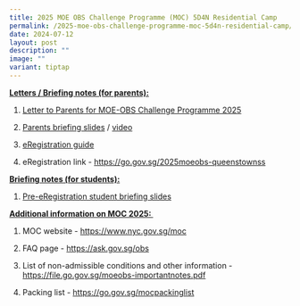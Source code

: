 ```yaml
---
title: 2025 MOE OBS Challenge Programme (MOC) 5D4N Residential Camp
permalink: /2025-moe-obs-challenge-programme-moc-5d4n-residential-camp/
date: 2024-07-12
layout: post
description: ""
image: ""
variant: tiptap
---
```

<p><strong><u>Letters / Briefing notes (for parents):</u></strong>
</p>
<ol data-tight="true" class="tight">
<li>
<p><a href="/files/letter_to_parents_for_MOC_2025_v2.pdf" rel="noopener noreferrer nofollow" target="_blank">Letter to Parents for MOE-OBS Challenge Programme 2025</a>
</p>
</li>
<li>
<p><a href="/files/Parents_Briefing_Slides__2025_MOC_.pdf" rel="noopener noreferrer nofollow" target="_blank">Parents briefing slides</a> /
<a href="https://youtu.be/5sRPoYHSlNo" rel="noopener noreferrer nofollow" target="_blank">video</a>&nbsp;</p>
</li>
<li>
<p><a href="/files/eReg_Guide_for_Parents__2025_MOC_.pdf" rel="noopener noreferrer nofollow" target="_blank">eRegistration guide</a>
</p>
</li>
<li>
<p>eRegistration link - <a href="https://go.gov.sg/2025moeobs-queenstownss" rel="noopener nofollow" target="_blank">https://go.gov.sg/2025moeobs-queenstownss</a>
</p>
</li>
</ol>
<p><strong><u>Briefing notes (for students):</u></strong>
</p>
<ol data-tight="true" class="tight">
<li>
<p><a href="/files/Pre_eReg_Student_Briefing_Slides__2025_MOC_.pdf" rel="noopener noreferrer nofollow" target="_blank">Pre-eRegistration student briefing slides</a>
</p>
</li>
</ol>
<p><strong><u>Additional information on MOC 2025:&nbsp;</u></strong>
</p>
<ol data-tight="true" class="tight">
<li>
<p>MOC website - <a href="https://www.nyc.gov.sg/moc" rel="noopener nofollow" target="_blank">https://www.nyc.gov.sg/moc</a>
</p>
</li>
<li>
<p>FAQ page - <a href="https://ask.gov.sg/obs" rel="noopener nofollow" target="_blank">https://ask.gov.sg/obs</a>
</p>
</li>
<li>
<p>List of non-admissible conditions and other information - <a href="https://file.go.gov.sg/moeobs-importantnotes.pdf" rel="noopener nofollow" target="_blank">https://file.go.gov.sg/moeobs-importantnotes.pdf</a>
</p>
</li>
<li>
<p>Packing list - <a href="https://go.gov.sg/mocpackinglist" rel="noopener nofollow" target="_blank">https://go.gov.sg/mocpackinglist</a>
</p>
</li>
</ol>
<p></p>
<p></p>